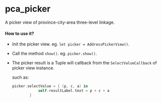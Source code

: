 # pca_picker
A picker view of province-city-area three-level linkage.

#### How to use it?

* Init the picker view. eg. `let picker = AddressPickerView()`.

* Call the method `show()`. eg. `picker.show()`.

* The picker result is a Tuple will callback from the `SelectValueCallback` of picker view instance.

  such as:

  ```swift
  picker.selectValue = { (p, c, a) in
              self.resultLabel.text = p + c + a
          }
  ```
